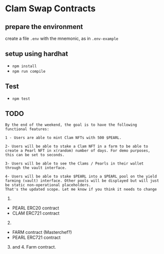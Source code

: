 # Clam Swap Contracts

## prepare the environment

create a file `.env` with the mnemonic, as in `.env-example`

## setup using hardhat

- `npm install`
- `npm run compile`

## Test

- `npm test`


## TODO

```
By the end of the weekend, the goal is to have the following functional features:

1 - Users are able to mint Clam NFTs with 500 $PEARL.

2- Users will be able to stake a Clam NFT in a farm to be able to create a Pearl NFT in x(random) number of days. For demo purposes, this can be set to seconds.

3- Users will be able to see the Clams / Pearls in their wallet through the vault interface.

4- Users will be able to stake $PEARL into a $PEARL pool on the yield farming (vault) interface. Other pools will be displayed but will just be static non-operational placeholders.
That's the updated scope. Let me know if you think it needs to change

```

1.
- PEARL ERC20 contract
- CLAM ERC721 contract

2.
- FARM contract (Masterchef?)
- PEARL ERC721 contract

3. and 4.
Farm contract.